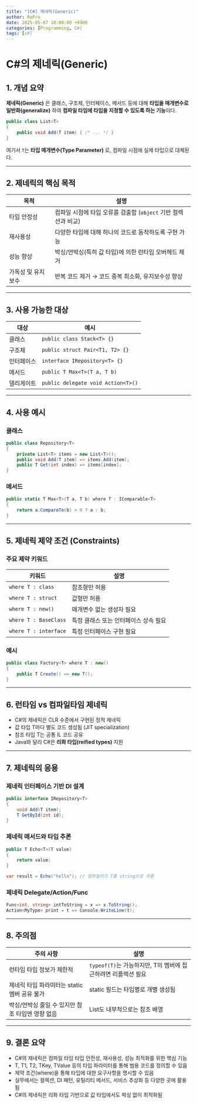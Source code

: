 ```yaml
---
title: "[C#] 제네릭(Generic)"
author: RePro
date: 2025-05-07 10:00:00 +0900
categories: [Programming, C#]
tags: [c#]
---
```


# C#의 제네릭(Generic)

## 1. 개념 요약

**제네릭(Generic)** 은 클래스, 구조체, 인터페이스, 메서드 등에 대해 **타입을 매개변수로 일반화(generalize)** 하여 **컴파일 타임에 타입을 지정할 수 있도록 하는 기능**이다.

```csharp
public class List<T>
{
    public void Add(T item) { /* ... */ }
}
```

여기서 `T`는 **타입 매개변수(Type Parameter)** 로, 컴파일 시점에 실제 타입으로 대체된다.

---

## 2. 제네릭의 핵심 목적

| 목적         | 설명                                       |
| ---------- | ---------------------------------------- |
| 타입 안정성     | 컴파일 시점에 타입 오류를 검출함 (`object` 기반 컬렉션과 비교) |
| 재사용성       | 다양한 타입에 대해 하나의 코드로 동작하도록 구현 가능           |
| 성능 향상      | 박싱/언박싱(특히 값 타입)에 의한 런타임 오버헤드 제거          |
| 가독성 및 유지보수 | 반복 코드 제거 → 코드 중복 최소화, 유지보수성 향상           |

---

## 3. 사용 가능한 대상

| 대상    | 예시                                 |
| ----- | ---------------------------------- |
| 클래스   | `public class Stack<T> {}`         |
| 구조체   | `public struct Pair<T1, T2> {}`    |
| 인터페이스 | `interface IRepository<T> {}`      |
| 메서드   | `public T Max<T>(T a, T b)`        |
| 델리게이트 | `public delegate void Action<T>()` |

---

## 4. 사용 예시

### 클래스

```csharp
public class Repository<T>
{
    private List<T> items = new List<T>();
    public void Add(T item) => items.Add(item);
    public T Get(int index) => items[index];
}
```

### 메서드

```csharp
public static T Max<T>(T a, T b) where T : IComparable<T>
{
    return a.CompareTo(b) > 0 ? a : b;
}
```

---

## 5. 제네릭 제약 조건 (Constraints)

### 주요 제약 키워드

| 키워드                   | 설명                    |
| --------------------- | --------------------- |
| `where T : class`     | 참조형만 허용               |
| `where T : struct`    | 값형만 허용                |
| `where T : new()`     | 매개변수 없는 생성자 필요        |
| `where T : BaseClass` | 특정 클래스 또는 인터페이스 상속 필요 |
| `where T : interface` | 특정 인터페이스 구현 필요        |

### 예시

```csharp
public class Factory<T> where T : new()
{
    public T Create() => new T();
}
```

---

## 6. 런타임 vs 컴파일타임 제네릭

* C#의 제네릭은 CLR 수준에서 구현된 정적 제네릭
* 값 타입 T마다 별도 코드 생성됨 (JIT specialization)
* 참조 타입 T는 공통 IL 코드 공유
* Java와 달리 C#은 **리화 타입(reified types)** 지원

---

## 7. 제네릭의 응용

### 제네릭 인터페이스 기반 DI 설계

```csharp
public interface IRepository<T>
{
    void Add(T item);
    T GetById(int id);
}
```

### 제네릭 메서드와 타입 추론

```csharp
public T Echo<T>(T value)
{
    return value;
}

var result = Echo("hello"); // 컴파일러가 T를 string으로 추론
```

### 제네릭 Delegate/Action/Func

```csharp
Func<int, string> intToString = x => x.ToString();
Action<MyType> print = t => Console.WriteLine(t);
```

---

## 8. 주의점

| 주의 사항                        | 설명                                       |
| ---------------------------- | ---------------------------------------- |
| 런타임 타입 정보가 제한적               | `typeof(T)`는 가능하지만, T의 멤버에 접근하려면 리플렉션 필요 |
| 제네릭 타입 파라미터는 static 멤버 공유 불가 | static 필드는 타입별로 개별 생성됨                   |
| 박싱/언박싱 줄일 수 있지만 참조 타입엔 영향 없음 | List<string>도 내부적으로는 참조 배열               |

---

## 9. 결론 요약

* C#의 제네릭은 컴파일 타임 타입 안전성, 재사용성, 성능 최적화를 위한 핵심 기능
* T, T1, T2, TKey, TValue 등의 타입 파라미터를 통해 범용 코드를 정의할 수 있음
* 제약 조건(where)을 통해 타입에 대한 요구사항을 명시할 수 있음
* 실무에서는 컬렉션, DI 패턴, 유틸리티 메서드, 서비스 추상화 등 다양한 곳에 활용됨
* C#의 제네릭은 리화 타입 기반으로 값 타입에서도 박싱 없이 최적화됨
